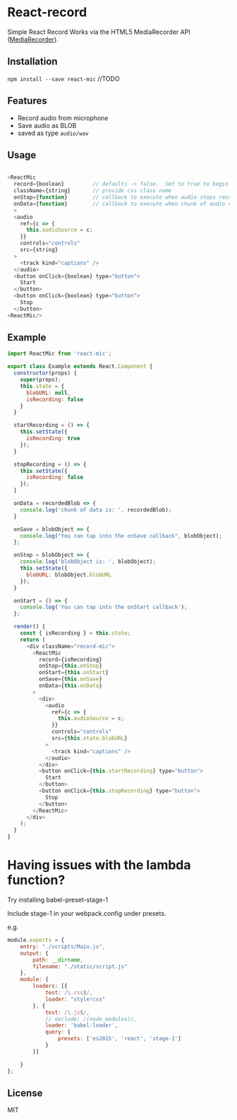 # React-record
Simple React Record
Works via the HTML5 MediaRecorder API ([MediaRecorder](https://caniuse.com/#search=MediaRecorder)).

## Installation

`npm install --save react-mic` //TODO

## Features

- Record audio from microphone
- Save audio as BLOB
- saved as type `audio/wav`

## Usage

```js

<ReactMic
  record={boolean}         // defaults -> false.  Set to true to begin recording
  className={string}       // provide css class name
  onStop={function}        // callback to execute when audio stops recording
  onData={function}        // callback to execute when chunk of audio data is available
  >       
  <audio
    ref={c => {
      this.audioSource = c;
    }}
    controls="controls"
    src={string}
  >
    <track kind="captions" />
  </audio>
  <button onClick={boolean} type="button">
    Start
  </button>
  <button onClick={boolean} type="button">
    Stop
  </button>
<ReactMic/>

```

## Example

```js
import ReactMic from 'react-mic';

export class Example extends React.Component {
  constructor(props) {
    super(props);
    this.state = {
      blobURL: null,
      isRecording: false
    }
  }

  startRecording = () => {
    this.setState({
      isRecording: true
    });
  }

  stopRecording = () => {
    this.setState({
      isRecording: false
    });
  }

  onData = recordedBlob => {
    console.log('chunk of data is: ', recordedBlob);
  }

  onSave = blobObject => {
    console.log("You can tap into the onSave callback", blobObject);
  };

  onStop = blobObject => {
    console.log('blobObject is: ', blobObject);
    this.setState({
      blobURL: blobObject.blobURL
    });
  }

  onStart = () => {
    console.log('You can tap into the onStart callback');
  };

  render() {
    const { isRecording } = this.state;
    return (
      <div className="record-mic">
        <ReactMic
          record={isRecording}
          onStop={this.onStop}
          onStart={this.onStart}
          onSave={this.onSave}
          onData={this.onData}
        >
          <div>
            <audio
              ref={c => {
                this.audioSource = c;
              }}
              controls="controls"
              src={this.state.blobURL}
            >
              <track kind="captions" />
            </audio>
          </div>
          <button onClick={this.startRecording} type="button">
            Start
          </button>
          <button onClick={this.stopRecording} type="button">
            Stop
          </button>
        </ReactMic>
      </div>
    );
  }
}
```
# Having issues with the lambda function?
Try installing babel-preset-stage-1

Include stage-1 in your webpack.config under presets.

e.g.

```js
module.exports = {
    entry: "./scripts/Main.js",
    output: {
        path: __dirname,
        filename: "./static/script.js"
    },
    module: {
        loaders: [{
            test: /\.css$/,
            loader: "style!css"
        }, {
            test: /\.js$/,
            // exclude: /(node_modules)/,
            loader: 'babel-loader',
            query: {
                presets: ['es2015', 'react', 'stage-1']
            }
        }]

    }
};
```

## License

MIT
